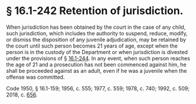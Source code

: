 # § 16.1-242 Retention of jurisdiction.

<p>When jurisdiction has been obtained by the court in the case of any child, such jurisdiction, which includes the authority to suspend, reduce, modify, or dismiss the disposition of any juvenile adjudication, may be retained by the court until such person becomes 21 years of age, except when the person is in the custody of the Department or when jurisdiction is divested under the provisions of § <a href='/vacode/16.1-244/'>16.1-244</a>. In any event, when such person reaches the age of 21 and a prosecution has not been commenced against him, he shall be proceeded against as an adult, even if he was a juvenile when the offense was committed.</p><p>Code 1950, § 16.1-159; 1956, c. 555; 1977, c. 559; 1978, c. 740; 1992, c. 509; 2018, c. <a href='http://lis.virginia.gov/cgi-bin/legp604.exe?181+ful+CHAP0656'>656</a>.</p>